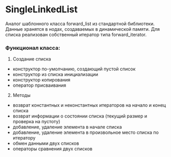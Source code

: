 # SingleLinkedList  
Аналог шаблонного класса forward_list из стандартной библиотеки.  
Данные хранятся в нодах, создаваемых в динамической памяти. Для списка реализован собственный итератор типа forward_iterator.  
### Функционал класса:
1. Создание списка
- конструктор по-умолчанию, создающий пустой список  
- конструктор из списка инициализации
- конструктор копирования
- оператор присваивания  
2. Методы
- возврат константных и неконстантных итераторов на начало и конец списка
- возврат информации о состоянии списка (текущий размер и проверка на пустоту)
- добавление, удаление элемента в начале списка
- добавление, удаление элемента в произвольное место списка по итератору  
- обмен данными двух списков
- операторы сравнения двух списков
<!-- Найти тесты, написать тесты, добавить фреймворк, добавить добавление/удаление в конец, добавить в описание промеры кода -->
